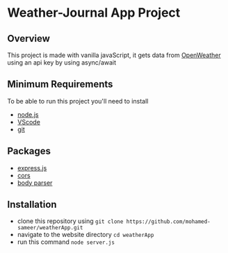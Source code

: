 # Weather-Journal App Project

## Overview
This project is made with vanilla javaScript, it gets data from  [OpenWeather](https://openweathermap.org/) using an api key by using async/await 

## Minimum Requirements
To be able to run this project you'll need to install 
- [node.js](https://nodejs.org/)
- [VScode](https://code.visualstudio.com/)
- [git](https://git-scm.com/)

## Packages
- [express.js](http://expressjs.com/)
- [cors](https://www.npmjs.com/package/cors)
- [body parser](https://www.npmjs.com/package/body-parser)



## Installation

- clone this repository using `git clone https://github.com/mohamed-sameer/weatherApp.git`
- navigate to the website directory `cd weatherApp`
- run this command `node server.js`
